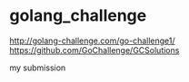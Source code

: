 # golang_challenge

http://golang-challenge.com/go-challenge1/
https://github.com/GoChallenge/GCSolutions

my submission
